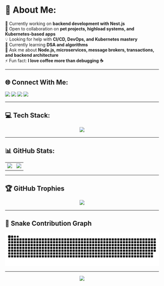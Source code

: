# 💫 About Me:
🔭 Currently working on **backend development with Nest.js**  
🤝 Open to collaboration on **pet projects, highload systems, and Kubernetes-based apps**  
💡 Looking for help with **CI/CD, DevOps, and Kubernetes mastery**  
🌱 Currently learning **DSA and algorithms**  
💬 Ask me about **Node.js, microservices, message brokers, transactions, and backend architecture**  
⚡ Fun fact: **I love coffee more than debugging ☕️**

---

## 🌐 Connect With Me:
<p align="left">
  <a href="https://t.me/amdamv"><img src="https://img.shields.io/badge/Telegram-2CA5E0?style=for-the-badge&logo=telegram&logoColor=white"/></a>
  <a href="https://instagram.com/amd.amv"><img src="https://img.shields.io/badge/Instagram-%23E4405F?style=for-the-badge&logo=instagram&logoColor=white"/></a>
  <a href="https://www.linkedin.com/in/akhmad-akhmedov/"><img src="https://img.shields.io/badge/LinkedIn-%230077B5?style=for-the-badge&logo=linkedin&logoColor=white"/></a>
  <a href="mailto:madakhmedov@gmail.com"><img src="https://img.shields.io/badge/Email-D14836?style=for-the-badge&logo=gmail&logoColor=white"/></a>
</p>

---

## 💻 Tech Stack:
<p align="center">
  <img src="https://skillicons.dev/icons?i=ts,js,nodejs,nestjs,docker,kubernetes,redis,postgres,mongodb,mysql,git,github,gitlab,aws,nginx,prisma,fastify,express,linux,postman,figma" />
</p>

---

## 📊 GitHub Stats:
<table>
  <tr>
    <td>
      <img src="https://github-readme-stats.vercel.app/api?username=amdamv&theme=tokyonight&show_icons=true&hide_border=true" />
    </td>
    <td>
      <img src="https://github-readme-streak-stats.herokuapp.com?user=amdamv&theme=tokyonight&hide_border=true" />
    </td>
  </tr>
</table>

<!--
<p align="center">
  <img src="https://github-readme-stats.vercel.app/api/top-langs/?username=amdamv&layout=compact&theme=tokyonight&hide_border=true" />
</p>
-->

---

## 🏆 GitHub Trophies
<p align="center">
  <img src="https://github-profile-trophy.vercel.app/?username=amdamv&theme=radical&no-frame=true&no-bg=true&margin-w=8" />
</p>

---

## 🐍 Snake Contribution Graph
<picture>
  <source media="(prefers-color-scheme: dark)" srcset="https://raw.githubusercontent.com/amdamv/amdamv/output/github-snake-dark.svg" />
  <source media="(prefers-color-scheme: light)" srcset="https://raw.githubusercontent.com/amdamv/amdamv/output/github-snake.svg" />
  <img alt="github-snake" src="https://raw.githubusercontent.com/amdamv/amdamv/output/github-snake.svg" />
</picture>

---

<p align="center">
  <img src="https://visitcount.itsvg.in/api?id=amdamv&icon=0&color=0" />
</p>
